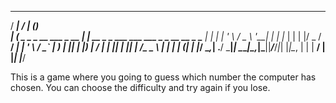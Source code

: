    _____                          _____                     _             
  / ____|                        / ____|                   (_)            
 | (___  _   _ _ __   ___ _ __  | |  __ _   _  ___  ___ ___ _ _ __   __ _ 
  \___ \| | | | '_ \ / _ \ '__| | | |_ | | | |/ _ \/ __/ __| | '_ \ / _` |
  ____) | |_| | |_) |  __/ |    | |__| | |_| |  __/\__ \__ \ | | | | (_| |
 |_____/ \__,_| .__/ \___|_|     \_____|\__,_|\___||___/___/_|_| |_|\__, |
              | |                                                    __/ |
              |_|                                                   |___/ 

This is a game where you going to guess which number the computer has chosen. You can choose the difficulty and try again if you lose. 
